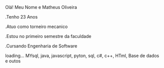 Olá! Meu Nome e Matheus Oliveira 

.Tenho 23 Anos

.Atuo como torneiro mecanico

.Estou no primeiro semestre da faculdade 

.Cursando Engenharia de Software

loading... MYsql, java, javascript, pyton, sql, c#, c++, HTml, Base de dados e outos

